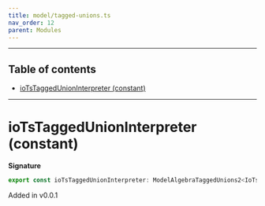 ```yaml
---
title: model/tagged-unions.ts
nav_order: 12
parent: Modules
---
```


---

<h2 class="text-delta">Table of contents</h2>

- [ioTsTaggedUnionInterpreter (constant)](#iotstaggedunioninterpreter-constant)

---

# ioTsTaggedUnionInterpreter (constant)

**Signature**

```ts
export const ioTsTaggedUnionInterpreter: ModelAlgebraTaggedUnions2<IoTsURI> = ...
```

Added in v0.0.1
